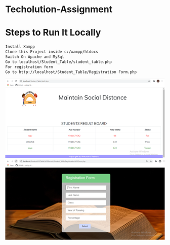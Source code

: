 # Techolution-Assignment
 # Steps to Run It Locally

    Install Xampp
    Clone this Project inside c:/xampp/htdocs
    Switch On Apache and MySql
    Go to localhost/Student_Table/student_table.php
    For registration form
    Go to http://localhost/Student_Table/Registration Form.php
    
 <img src="Student_Table/images/table.png" height="50%" width="100%">
<br>
<img src="Student_Table/images/regform.png" height="50%" width="100%">
<br>
